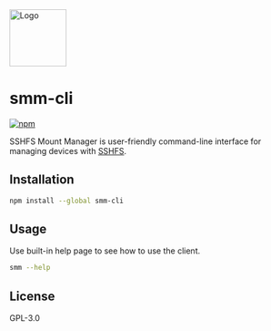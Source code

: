<img width="100" src="https://github.com/kutsan/smm-cli/raw/master/.github/assets/logo.png" alt="Logo" />

# smm-cli

[![npm](https://img.shields.io/npm/v/smm-cli)](https://www.npmjs.com/package/smm-cli)

SSHFS Mount Manager is user-friendly command-line interface for managing devices with [SSHFS](https://github.com/libfuse/sshfs).

## Installation

```sh
npm install --global smm-cli
```

## Usage

Use built-in help page to see how to use the client.

```sh
smm --help
```

## License

GPL-3.0
